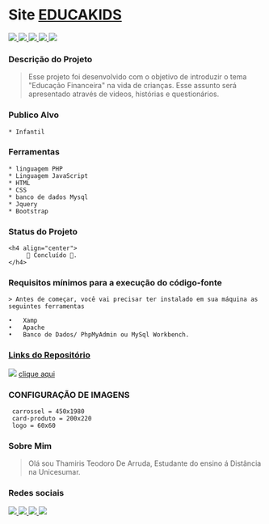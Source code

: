 # Site [EDUCAKIDS](educakids) 

<a href= "https://www.instagram.com/thamiristeodoro_/)">
<img src="https://img.shields.io/badge/CSS-239120?&style=for-the-badge&logo=css3&logoColor=white">
</a>
<a href= "https://www.instagram.com/thamiristeodoro_/)">
<img src="https://img.shields.io/badge/JavaScript-323330?style=for-the-badge&logo=javascript&logoColor=F7DF1E">
</a>
<a href= "https://www.instagram.com/thamiristeodoro_/)">
<img src="https://img.shields.io/badge/PHP-777BB4?style=for-the-badge&logo=php&logoColor=white">
</a>
<a href= "https://www.instagram.com/thamiristeodoro_/)">
<img src="https://img.shields.io/badge/HTML5-E34F26?style=for-the-badge&logo=html5&logoColor=white">
</a>
<a href= "https://www.instagram.com/thamiristeodoro_/)">
<img src="https://img.shields.io/badge/Bootstrap-563D7C?style=for-the-badge&logo=bootstrap&logoColor=white">
</a>

### Descrição do Projeto ###
 > Esse projeto foi desenvolvido com o objetivo de introduzir o tema "Educação Financeira" na vida de crianças. Esse assunto será apresentado através de   videos, histórias e questionários.

 ### Publico Alvo ###
 ````
 * Infantil
 ````

### Ferramentas ###
````
* linguagem PHP
* Linguagem JavaScript
* HTML
* CSS
* banco de dados Mysql
* Jquery
* Bootstrap 
````
### Status do Projeto ###
````
<h4 align="center"> 
	 🚀 Concluído 🚀.
</h4>
````
### Requisitos mínimos para a execução do código-fonte ###
````
> Antes de começar, você vai precisar ter instalado em sua máquina as seguintes ferramentas

•	Xamp
•	Apache
•	Banco de Dados/ PhpMyAdmin ou MySql Workbench.

````

### [Links do Repositório](https://github.com/ThamirisTeodoro)

<a href="https://gifs.alphacoders.com/gifs/view/2117"><img src="https://giffiles.alphacoders.com/211/2117.gif"></a>
[clique aqui](https://github.com/ThamirisTeodoro)

### CONFIGURAÇÃO DE IMAGENS
````
 carrossel = 450x1980
 card-produto = 200x220
 logo = 60x60
````


### Sobre Mim

> Olá sou Thamiris Teodoro De Arruda, Estudante do ensino á Distância na Unicesumar.


### Redes sociais 

<a href="https://www.facebook.com/thamiris.t.teodoro/"> 
 <img src="https://img.shields.io/badge/Facebook-1877F2?style=for-the-badge&logo=facebook&logoColor=white">
</a>
<a href="https://www.instagram.com/thamiristeodoro_/"> 
 <img src="https://img.shields.io/badge/Instagram-E4405F?style=for-the-badge&logo=instagram&logoColor=white">
</a>
<a href="https:/www.linkedin.com/in/thamiris-teodoro"> 
 <img src="https://img.shields.io/badge/LinkedIn-0077B5?style=for-the-badge&logo=linkedin&logoColor=white">
</a>

<a href="https://github.com/ThamirisTeodoro"> 
 <img src="	https://img.shields.io/badge/GitHub-100000?style=for-the-badge&logo=github&logoColor=white">
</a>
